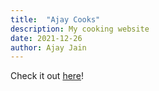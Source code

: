 ```yaml
---
title:  "Ajay Cooks"
description: My cooking website
date: 2021-12-26
author: Ajay Jain
---
```


Check it out <a href="www.ajaycooks.com">here</a>!